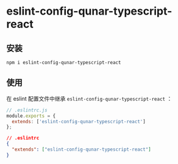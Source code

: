 # eslint-config-qunar-typescript-react

## 安装
```
npm i eslint-config-qunar-typescript-react
```

## 使用

在 eslint 配置文件中继承 `eslint-config-qunar-typescript-react` ：

```js
// .eslintrc.js
module.exports = {
  extends: ['eslint-config-qunar-typescript-react']
};
```

```json
// .eslintrc
{
  "extends": ["eslint-config-qunar-typescript-react"]
}
```
